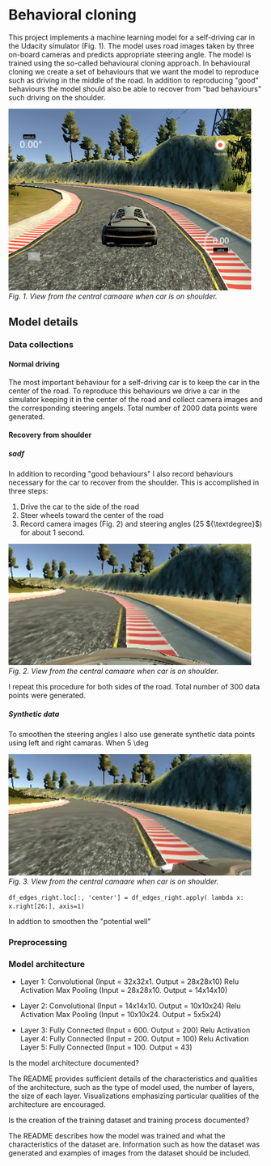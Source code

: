 # Behavioral cloning

This project implements a machine learning model for a self-driving car in the Udacity simulator (Fig. 1). The model uses road images taken by three on-board cameras and predicts appropriate steering angle.  The model is trained using the so-called  behavioural cloning approach. 
In behavioural cloning we create a set of behaviours that we want the model to reproduce such as driving in the middle of the road.  In addition to reproducing "good" behaviours the model should also be able to recover from "bad behaviours" such driving on the shoulder.

<p>
<img src="simulator.png" width="480" alt="Combined Image" />
    <em>Fig. 1. View from the central camaare when car is on shoulder.</em>
</p>

## Model details

### Data collections

#### Normal driving

The most important behaviour for a self-driving car is to keep the car in the center of the road. 
To reproduce this behaviours we drive a car in the simulator keeping it in the center of the road and collect camera images and the corresponding steering angels. Total number of 2000 data points were generated.

#### Recovery from shoulder
##### sadf
In addition to recording "good behaviours" I also record behaviours necessary for the car to recover from the shoulder.
This is accomplished in three steps:

1. Drive the car to the side of the road
2. Steer wheels toward the center of the road
3. Record camera images (Fig. 2) and steering angles (25 ${\textdegree}$) for about 1 second.
<p>
<img src="center_example.jpg" width="480" alt="Combined Image" /> <br>
    <em>Fig. 2. View from the central camaare when car is on shoulder.</em>
</p>

I repeat this procedure for both sides of the road. Total number of 300 data points were generated.  

##### Synthetic data
To smoothen the steering angles I also use generate synthetic data points using left and right camaras. 
When 5 \deg 
<p>
<img src="left_example.jpg" width="480" alt="Combined Image" />
    <em>Fig. 3. View from the central camaare when car is on shoulder.</em>
</p>


`df_edges_right.loc[:, 'center'] = df_edges_right.apply( lambda x: x.right[26:], axis=1)`

In addtion to smoothen the "potential well"
### Preprocessing


### Model architecture 

- Layer 1:
Convolutional (Input = 32x32x1. Output = 28x28x10)
Relu Activation
Max Pooling (Input = 28x28x10. Output = 14x14x10)

- Layer 2:
Convolutional (Input = 14x14x10. Output = 10x10x24)
Relu Activation
Max Pooling (Input = 10x10x24. Output = 5x5x24)

- Layer 3:
Fully Connected (Input = 600. Output = 200)
Relu Activation
Layer 4:
Fully Connected (Input = 200. Output = 100)
Relu Activation
Layer 5:
Fully Connected (Input = 100. Output = 43)



Is the model architecture documented?

The README provides sufficient details of the characteristics and qualities of the architecture, such as the type of model used, the number of layers, the size of each layer. Visualizations emphasizing particular qualities of the architecture are encouraged.

Is the creation of the training dataset and training process documented?

The README describes how the model was trained and what the characteristics of the dataset are. Information such as how the dataset was generated and examples of images from the dataset should be included.
